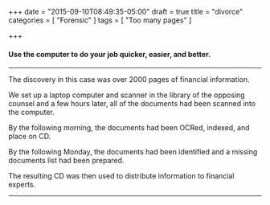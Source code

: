 +++
date = "2015-09-10T08:49:35-05:00"
draft = true
title = "divorce"
categories = [
  "Forensic"
]
tags = [
  "Too many pages"
]

+++
#### Use the computer to do your job quicker, easier, and better.
***
The discovery in this case was over 2000 pages of financial information.

We set up a laptop computer and scanner in the library of the opposing counsel and a few hours later, all of the documents had been scanned into the computer.

By the following morning, the documents had been OCRed, indexed, and place on CD.

By the following Monday, the documents had been identified and a missing documents list had been prepared.

The resulting CD was then used to distribute information to financial experts.
***